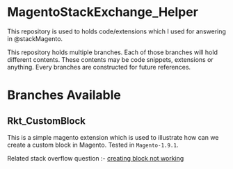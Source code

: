 # MagentoStackExchange_Helper
This repository is used to holds code/extensions which I used for answering in @stackMagento.

This repository holds multiple branches. Each of those branches will hold different contents. These contents may be code snippets, extensions or anything. Every branches are constructed for future references.

# Branches Available
## Rkt_CustomBlock 
This is a simple magento extension which is used to illustrate how can we create a custom block in Magento. Tested in `Magento-1.9.1`.

Related stack overflow question :- [creating block not working](http://magento.stackexchange.com/questions/56396/creating-block-not-working/)
